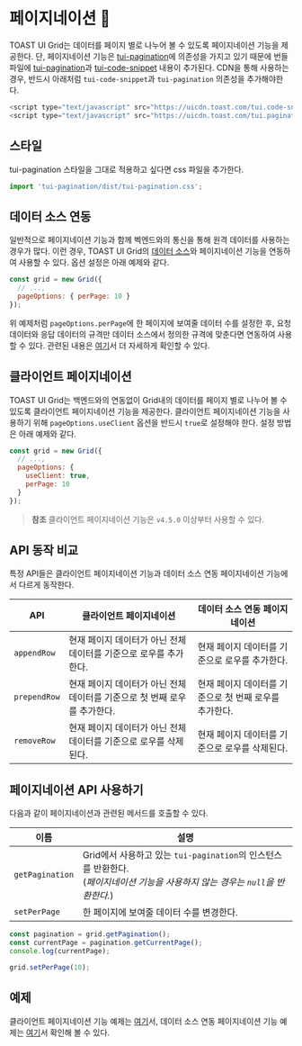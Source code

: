 # 페이지네이션 📖

TOAST UI Grid는 데이터를 페이지 별로 나누어 볼 수 있도록 페이지네이션 기능을 제공한다. 단, 페이지네이션 기능은 [tui-pagination](https://github.com/nhn/tui.pagination)에 의존성을 가지고 있기 때문에 번들 파일에 [tui-pagination](https://github.com/nhn/tui.pagination)과 [tui-code-snippet](https://github.com/nhn/tui.code-snippet) 내용이 추가된다. CDN을 통해 사용하는 경우, 반드시 아래처럼 `tui-code-snippet`과 `tui-pagination` 의존성을 추가해야한다.

```js
<script type="text/javascript" src="https://uicdn.toast.com/tui.code-snippet/v1.5.0/tui-code-snippet.js"></script>
<script type="text/javascript" src="https://uicdn.toast.com/tui.pagination/v3.3.0/tui-pagination.js"></script>
```

## 스타일

tui-pagination 스타일을 그대로 적용하고 싶다면 css 파일을 추가한다.

```js
import 'tui-pagination/dist/tui-pagination.css';
```

## 데이터 소스 연동

일반적으로 페이지네이션 기능과 함께 벡엔드와의 통신을 통해 원격 데이터를 사용하는 경우가 많다. 이런 경우, TOAST UI Grid의 [데이터 소스](https://github.com/nhn/tui.grid/blob/master/packages/toast-ui.grid/docs/ko/data-source.md)와 페이지네이션 기능을 연동하여 사용할 수 있다. 옵션 설정은 아래 예제와 같다.

```js
const grid = new Grid({
  // ...,
  pageOptions: { perPage: 10 }
});
```

위 예제처럼 `pageOptions.perPage`에 한 페이지에 보여줄 데이터 수를 설정한 후, 요청 데이터와 응답 데이터의 규격만 데이터 소스에서 정의한 규격에 맞춘다면 연동하여 사용할 수 있다. 관련된 내용은 [여기](https://github.com/nhn/tui.grid/blob/master/packages/toast-ui.grid/docs/ko/data-source.md)서 더 자세하게 확인할 수 있다.


## 클라이언트 페이지네이션

TOAST UI Grid는 백엔드와의 연동없이 Grid내의 데이터를 페이지 별로 나누어 볼 수 있도록 클라이언트 페이지네이션 기능을 제공한다. 클라이언트 페이지네이션 기능을 사용하기 위해 `pageOptions.useClient` 옵션을 반드시 `true`로 설정해야 한다. 설정 방법은 아래 예제와 같다.

```js
const grid = new Grid({
  // ...,
  pageOptions: {
    useClient: true,
    perPage: 10
  }
});
```

> **참조**
> 클라이언트 페이지네이션 기능은 `v4.5.0` 이상부터 사용할 수 있다.

## API 동작 비교

특정 API들은 클라이언트 페이지네이션 기능과 데이터 소스 연동 페이지네이션 기능에서 다르게 동작한다.

| API | 클라이언트 페이지네이션 | 데이터 소스 연동 페이지네이션 |
| --- | --- | --- |
| `appendRow` | 현재 페이지 데이터가 아닌 전체 데이터를 기준으로 로우를 추가한다. | 현재 페이지 데이터를 기준으로 로우를 추가한다. |
| `prependRow` | 현재 페이지 데이터가 아닌 전체 데이터를 기준으로 첫 번째 로우를 추가한다. | 현재 페이지 데이터를 기준으로 첫 번째 로우를 추가한다. |
| `removeRow` | 현재 페이지 데이터가 아닌 전체 데이터를 기준으로 로우를 삭제된다. | 현재 페이지 데이터를 기준으로 로우를 삭제된다. |


## 페이지네이션 API 사용하기

다음과 같이 페이지네이션과 관련된 메서드를 호출할 수 있다.

| 이름 | 설명 |
| --- | --- |
| `getPagination` | Grid에서 사용하고 있는 `tui-pagination`의 인스턴스를 반환한다. <br>(*페이지네이션 기능을 사용하지 않는 경우는 `null`을 반환한다.*) | 
| `setPerPage` | 한 페이지에 보여줄 데이터 수를 변경한다. | 

```js
const pagination = grid.getPagination();
const currentPage = pagination.getCurrentPage();
console.log(currentPage);

grid.setPerPage(10);
```

## 예제

클라이언트 페이지네이션 기능 예제는 [여기](http://nhn.github.io/tui.grid/latest/tutorial-example23-client-pagination)서, 데이터 소스 연동 페이지네이션 기능 예제는 [여기](https://nhn.github.io/tui.grid/latest/tutorial-example10-data-source)서 확인해 볼 수 있다.
